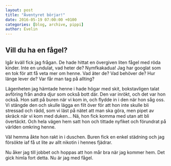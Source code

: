 ```yaml
---
layout: post
title: "Äventyret börjar!"
date: 2016-05-19 07:00:00 +0100
categories: [blog, archive, pippi]
author: Evelin
---
```


## Vill du ha en fågel?

Igår kväll fick jag frågan. De hade hittat en övergiven liten fågel med röda kinder. Inte en undulat, vad heter de? Nymfkakadua! Jag har googlat som en tok för att få veta mer om henne. Vad äter de? Vad behöver de? Hur länge lever de? Var får man tag på allting?

Lägenheten jag hämtade henne i hade högar med skit, bokstavligen talat avföring från andra djur som också bott där. Den var inrökt, och det var hon också. Hon satt på buren när vi kom in, och flydde in i den när hon såg oss. Vi stängde den och skulle lägga en filt över för att hon inte skulle bli stressad och rädd, som vi läst på nätet att man ska göra, men pipet av skräck när vi kom med duken... Nä, hon fick komma med utan att bli övertäckt. Och hela vägen hem satt hon och tittade nyfiket och förundrat på världen omkring henne.

Väl hemma åkte hon rakt in i duschen. Buren fick en enkel städning och jag försökte iaf få ut lite av allt nikotin i hennes fjädrar.

Nu åker jag till jobbet och hoppas att hon mår bra när jag kommer hem. Det gick himla fort detta. Nu är jag med fågel.